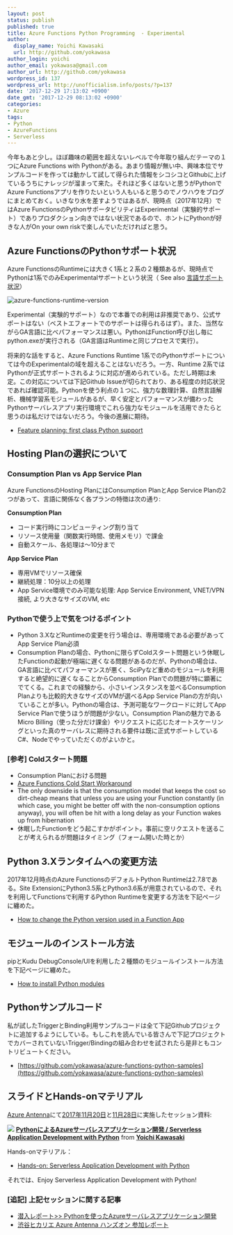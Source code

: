 ```yaml
---
layout: post
status: publish
published: true
title: Azure Functions Python Programming  - Experimental
author:
  display_name: Yoichi Kawasaki
  url: http://github.com/yokawasa
author_login: yoichi
author_email: yokawasa@gmail.com
author_url: http://github.com/yokawasa
wordpress_id: 137
wordpress_url: http://unofficialism.info/posts/?p=137
date: '2017-12-29 17:13:02 +0900'
date_gmt: '2017-12-29 08:13:02 +0900'
categories:
- Azure
tags:
- Python
- AzureFunctions
- Serverless
---
```


今年もあと少し。ほぼ趣味の範囲を超えないレベルで今年取り組んだテーマの１つにAzure Functions with Pythonがある。あまり情報が無い中、興味本位でサンプルコードを作っては動かして試して得られた情報をシコシコとGithubに上げているうちにナレッジが溜まって来た。それほど多くはないと思うがPythonでAzure Functionsアプリを作りたいという人もいると思うのでノウハウをブログにまとめておく。いきなり水を差すようではあるが、現時点（2017年12月）ではAzure FunctionsのPythonサポータビリティはExperimental（実験的サポート）でありプロダクション向きではない状況であるので、ホントにPythonが好きな人がOn your own riskで楽しんでいただければと思う。

## Azure FunctionsのPythonサポート状況

Azure FunctionsのRuntimeには大きく1系と２系の２種類あるが、現時点でPythonは1系でのみExperimentalサポートという状況（ See also [言語サポート状況](https://docs.microsoft.com/en-us/azure/azure-functions/supported-languages)）

![azure-functions-runtime-version](https://farm5.staticflickr.com/4638/38482890335_8c5083192d_z.jpg)

Experimental（実験的サポート）なので本番での利用は非推奨であり、公式サポートはない（ベストエフォートでのサポートは得られるはず）。また、当然ながらGA言語に比べパフォーマンスは悪い。PythonはFunction呼び出し毎にpython.exeが実行される（GA言語はRuntimeと同じプロセスで実行）。

将来的な話をすると、Azure Functions Runtime 1系でのPythonサポートについては今のExperimentalの域を超えることはないだろう。一方、Runtime 2系ではPythonが正式サポートされるように対応が進められている。ただし時期は未定。この対応については下記Github Issueが切られており、ある程度の対応状況であれば確認可能。Pythonを使う利点の１つに、強力な数理計算、自然言語解析、機械学習系モジュールがあるが、早く安定とパフォーマンスが備わったPythonサーバレスアプリ実行環境でこれら強力なモジュールを活用できたらと思うのは私だけではないだろう。今後の進展に期待。

- [Feature planning: first class Python support](https://github.com/Azure/azure-webjobs-sdk-script/issues/335)

## Hosting Planの選択について

### Consumption Plan vs App Service Plan

Azure FunctionsのHosting PlanにはConsumption PlanとApp Service Planの2つがあって、言語に関係なく各プランの特徴は次の通り:

**Consumption Plan**

- コード実行時にコンピューティング割り当て
- リソース使用量（関数実行時間、使用メモリ）で課金
- 自動スケール、各処理は〜10分まで

**App Service Plan**

- 専用VMでリソース確保
- 継続処理：10分以上の処理
- App Service環境でのみ可能な処理: App Service Environment, VNET/VPN接続, より大きなサイズのVM, etc

### Pythonで使う上で気をつけるポイント

- Python 3.XなどRuntimeの変更を行う場合は、専用環境である必要があってApp Service Plan必須
- Consumption Planの場合、Pythonに限らずColdスタート問題という休眠したFunctionの起動が極端に遅くなる問題があるのだが、Pythonの場合は、GA言語に比べてパフォーマンスが悪く、SciPyなど重めのモジュールを利用すると絶望的に遅くなることからConsumption Planでの問題が特に顕著にでてくる。これまでの経験から、小さいインスタンスを並べるConsumption Planよりも比較的大きなサイズのVMが選べるApp Service Planの方が向いていることが多い。Pythonの場合は、予測可能なワークロードに対してApp Service Planで使うほうが問題が少ない。Consumption Planの魅力であるMicro Billing（使った分だけ課金）やリクエストに応じたオートスケーリングといった真のサーバレスに期待される要件は既に正式サポートしているC#、Nodeでやっていただくのがよいかと。

### [参考] Coldスタート問題

- Consumption Planにおける問題
- [Azure Functions Cold Start Workaround](https://blog.kloud.com.au/2017/11/04/azure-functions-cold-start-workaround/)
- The only downside is that the consumption model that keeps the cost so dirt-cheap means that unless you are using your Function constantly (in which case, you might be better off with the non-consumption options anyway), you will often be hit with a long delay as your Function wakes up from hibernation
- 休眠したFunctionをどう起こすかがポイント。事前に空リクエストを送ることが考えられるが問題はタイミング（フォーム開いた時とか）

## Python 3.Xランタイムへの変更方法

2017年12月時点のAzure FunctionsのデフォルトPython Runtimeは2.7.8である。Site ExtensionにPython3.5系とPython3.6系が用意されているので、それを利用してFunctionsで利用するPython Runtimeを変更する方法を下記ページに纏めた。

- [How to change the Python version used in a Function App](https://github.com/yokawasa/azure-functions-python-samples/blob/master/docs/custom-python-version.md)

## モジュールのインストール方法

pipとKudu DebugConsole/UIを利用した２種類のモジュールインストール方法を下記ページに纏めた。

- [How to install Python modules](https://github.com/yokawasa/azure-functions-python-samples/blob/master/docs/install-python-modules.md)

## Pythonサンプルコード

私が試したTriggerとBinding利用サンプルコードは全て下記Githubプロジェクトに追加するようにしている。もしこれを読んでいる皆さんで下記プロジェクトでカバーされていないTrigger/Bindingの組み合わせを試されたら是非ともコントリビュートください。

- [https://github.com/yokawasa/azure-functions-python-samples](https://github.com/yokawasa/azure-functions-python-samples)

## スライドとHands-onマテリアル

[Azure Antenna](https://azure.connpass.com/)にて[2017年11月20日](https://azure.connpass.com/event/72312/)と[11月28日](https://azure.connpass.com/event/72125/)に実施したセッション資料:

[![](https://image.slidesharecdn.com/serverlessappdevelopmentpythonja-171128085250/95/pythonazure-serverless-application-development-with-python-1-1024.jpg)](//www.slideshare.net/yokawasa/pythonazure-serverless-application-development-with-python-82884446)
**[PythonによるAzureサーバレスアプリケーション開発 / Serverless Application Development with Python](//www.slideshare.net/yokawasa/pythonazure-serverless-application-development-with-python-82884446)** from **[Yoichi Kawasaki](https://www.slideshare.net/yokawasa)**

Hands-onマテリアル：

- [Hands-on: Serverless Application Development with Python](https://github.com/yokawasa/azure-functions-python-samples/tree/master/handson)

それでは、Enjoy Serverless Application Development with Python!

### [追記] 上記セッションに関する記事
- [潜入レポート>> Pythonを使ったAzureサーバレスアプリケーション開発](https://japan.zdnet.com/extra/azure_antenna_201712/35111765/)
- [渋谷ヒカリエ Azure Antenna ハンズオン 参加レポート](https://zine.qiita.com/event-report/azure-antenna-report/)
